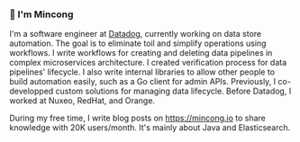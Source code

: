 ### 👋 I'm Mincong

I'm a software engineer at [Datadog](https://github.com/DataDog), currently working on data store automation. The goal is to eliminate toil and simplify operations using workflows. I write workflows for creating and deleting data pipelines in complex microservices architecture. I created verification process for data pipelines' lifecycle. I also write internal libraries to allow other people to build automation easily, such as a Go client for admin APIs. Previously, I co-developped custom solutions for managing data lifecycle. Before Datadog, I worked at Nuxeo, RedHat, and Orange.

During my free time, I write blog posts on <https://mincong.io> to share knowledge with 20K users/month. It's mainly about Java and Elasticsearch.

<!--
**mincong-h/mincong-h** is a ✨ _special_ ✨ repository because its `README.md` (this file) appears on your GitHub profile.

Here are some ideas to get you started:

- 🔭 I’m currently working on ...
- 🌱 I’m currently learning ...
- 👯 I’m looking to collaborate on ...
- 🤔 I’m looking for help with ...
- 💬 Ask me about ...
- 📫 How to reach me: ...
- 😄 Pronouns: ...
- ⚡ Fun fact: ...
-->
